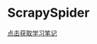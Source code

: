 # ScrapySpider

[点击获取学习笔记](https://github.com/wzhaha/ScrapySpider/blob/master/ScrapyTutorial/note/note.md)
